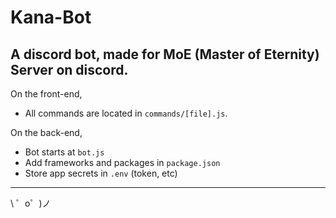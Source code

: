 # Kana-Bot
A discord bot, made for MoE (Master of Eternity) Server on discord.
------------

On the front-end,
- All commands are located in `commands/[file].js`.

On the back-end,
- Bot starts at `bot.js`
- Add frameworks and packages in `package.json`
- Store app secrets in `.env` (token, etc)


-------------------

\ ゜o゜)ノ
